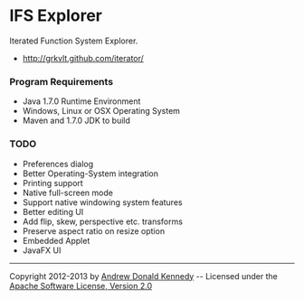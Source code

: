 IFS Explorer
============

Iterated Function System Explorer.

- http://grkvlt.github.com/iterator/

### Program Requirements

- Java 1.7.0 Runtime Environment
- Windows, Linux or OSX Operating System
- Maven and 1.7.0 JDK to build

### TODO

- Preferences dialog
- Better Operating-System integration
 - Printing support
 - Native full-screen mode
 - Support native windowing system features
- Better editing UI
 - Add flip, skew, perspective etc. transforms
 - Preserve aspect ratio on resize option
- Embedded Applet
- JavaFX UI

----
Copyright 2012-2013 by [Andrew Donald Kennedy](mailto:andrew.international+iterator@gmail.com) --
Licensed under the [Apache Software License, Version 2.0](http://www.apache.org/licenses/LICENSE-2.0)
